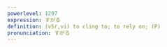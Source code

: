 ```yaml
---
powerlevel: 1297
expression: すがる
definition: (v5r,vi) to cling to; to rely on; (P)
pronunciation: すがる
---
```

